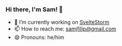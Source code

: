 ### Hi there, I'm Sam! 👋

- 🔭 I’m currently working on [SvelteStorm](https://github.com/oslabs-beta/SvelteStorm.git)
- 📫 How to reach me: samjfilip@gmail.com
- 😄 Pronouns: he/him

<!-- <table width="100%" border="1"><tr><td valign="top"> -->
<!-- 
### Frontend  
<div>  
  <img style="margin: 20px" src="assets/file_type_js.svg" alt="JavaScript" height="50" />  
  <img style="margin: 20px" src="assets/file_type_typescript.svg" alt="TypeScript" height="50" />  
  <img style="margin: 20px" src="assets/file_type_reactjs.svg" alt="React" height="50" />
  <img style="margin: 20px" src="assets/folder_type_redux.svg" alt="Redux" height="50" />
  <img style="margin: 15px" src="assets/file_type_next.svg" alt="Mocha" height="50" />  
</div>

</td><td valign="top">

### Backend  
<div>  
  <img style="margin: 20px" src="assets/file_type_node.svg" alt="Node" height="50" />  
  <img style="margin: 20px" src="assets/file_type_mongo.svg" alt="MongoDB" height="50" />   
  <img style="margin: 20px" src="assets/file_type_mysql.svg" alt="MySql" height="50" />  
  <img style="margin: 20px" src="assets/file_type_python.svg" alt="Python" height="50" />  
</div>

</td></tr></table>
 -->
